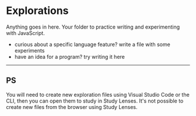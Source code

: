 # Explorations

Anything goes in here. Your folder to practice writing and experimenting with
JavaScript.

- curious about a specific language feature? write a file with some experiments
- have an idea for a program? try writing it here

---

## PS

You will need to create new exploration files using Visual Studio Code or the
CLI, then you can open them to study in Study Lenses. It's not possible to
create new files from the browser using Study Lenses.
